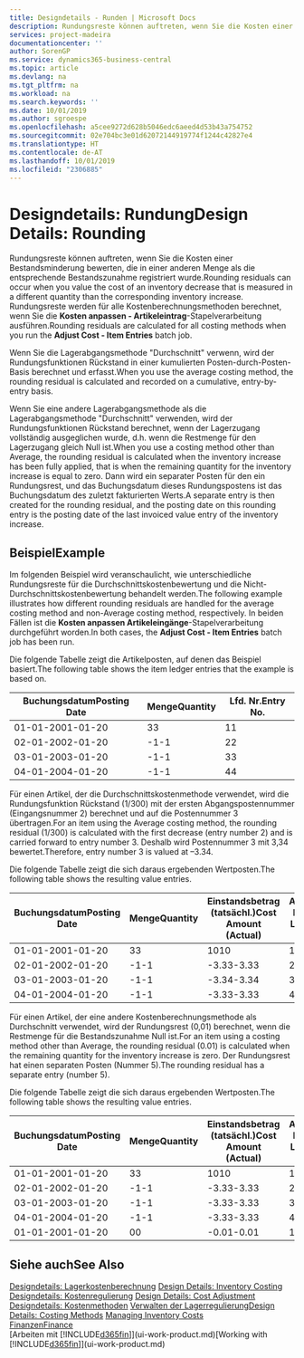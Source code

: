 ```yaml
---
title: Designdetails - Runden | Microsoft Docs
description: Rundungsreste können auftreten, wenn Sie die Kosten einer Bestandsminderung bewerten, die in einer anderen Menge als die entsprechende Bestandszunahme registriert wurde. Rundungsreste werden für alle Kostenberechnungsmethoden berechnet, wenn Sie die **Kosten anpassen - Artikeleintrag**-Stapelverarbeitung ausführen.
services: project-madeira
documentationcenter: ''
author: SorenGP
ms.service: dynamics365-business-central
ms.topic: article
ms.devlang: na
ms.tgt_pltfrm: na
ms.workload: na
ms.search.keywords: ''
ms.date: 10/01/2019
ms.author: sgroespe
ms.openlocfilehash: a5cee9272d628b5046edc6aeed4d53b43a754752
ms.sourcegitcommit: 02e704bc3e01d62072144919774f1244c42827e4
ms.translationtype: HT
ms.contentlocale: de-AT
ms.lasthandoff: 10/01/2019
ms.locfileid: "2306885"
---
```

# <a name="design-details-rounding"></a><span data-ttu-id="84b94-104">Designdetails: Rundung</span><span class="sxs-lookup"><span data-stu-id="84b94-104">Design Details: Rounding</span></span>
<span data-ttu-id="84b94-105">Rundungsreste können auftreten, wenn Sie die Kosten einer Bestandsminderung bewerten, die in einer anderen Menge als die entsprechende Bestandszunahme registriert wurde.</span><span class="sxs-lookup"><span data-stu-id="84b94-105">Rounding residuals can occur when you value the cost of an inventory decrease that is measured in a different quantity than the corresponding inventory increase.</span></span> <span data-ttu-id="84b94-106">Rundungsreste werden für alle Kostenberechnungsmethoden berechnet, wenn Sie die **Kosten anpassen - Artikeleintrag**-Stapelverarbeitung ausführen.</span><span class="sxs-lookup"><span data-stu-id="84b94-106">Rounding residuals are calculated for all costing methods when you run the **Adjust Cost - Item Entries** batch job.</span></span>  

 <span data-ttu-id="84b94-107">Wenn Sie die Lagerabgangsmethode "Durchschnitt" verwenn, wird der Rundungsfunktionen Rückstand in einer kumulierten Posten-durch-Posten-Basis berechnet und erfasst.</span><span class="sxs-lookup"><span data-stu-id="84b94-107">When you use the average costing method, the rounding residual is calculated and recorded on a cumulative, entry-by-entry basis.</span></span>  

 <span data-ttu-id="84b94-108">Wenn Sie eine andere Lagerabgangsmethode als die Lagerabgangsmethode "Durchschnitt" verwenden, wird der Rundungsfunktionen Rückstand berechnet, wenn der Lagerzugang vollständig ausgeglichen wurde, d.h. wenn die Restmenge für den Lagerzugang gleich Null ist.</span><span class="sxs-lookup"><span data-stu-id="84b94-108">When you use a costing method other than Average, the rounding residual is calculated when the inventory increase has been fully applied, that is when the remaining quantity for the inventory increase is equal to zero.</span></span> <span data-ttu-id="84b94-109">Dann wird ein separater Posten für den ein Rundungsrest, und das Buchungsdatum dieses Rundungspostens ist das Buchungsdatum des zuletzt fakturierten Werts.</span><span class="sxs-lookup"><span data-stu-id="84b94-109">A separate entry is then created for the rounding residual, and the posting date on this rounding entry is the posting date of the last invoiced value entry of the inventory increase.</span></span>  

## <a name="example"></a><span data-ttu-id="84b94-110">Beispiel</span><span class="sxs-lookup"><span data-stu-id="84b94-110">Example</span></span>  
 <span data-ttu-id="84b94-111">Im folgenden Beispiel wird veranschaulicht, wie unterschiedliche Rundungsreste für die Durchschnittskostenbewertung und die Nicht-Durchschnittskostenbewertung behandelt werden.</span><span class="sxs-lookup"><span data-stu-id="84b94-111">The following example illustrates how different rounding residuals are handled for the average costing method and non-Average costing method, respectively.</span></span> <span data-ttu-id="84b94-112">In beiden Fällen ist die **Kosten anpassen Artikeleingänge**-Stapelverarbeitung durchgeführt worden.</span><span class="sxs-lookup"><span data-stu-id="84b94-112">In both cases, the **Adjust Cost - Item Entries** batch job has been run.</span></span>  

 <span data-ttu-id="84b94-113">Die folgende Tabelle zeigt die Artikelposten, auf denen das Beispiel basiert.</span><span class="sxs-lookup"><span data-stu-id="84b94-113">The following table shows the item ledger entries that the example is based on.</span></span>  

|<span data-ttu-id="84b94-114">Buchungsdatum</span><span class="sxs-lookup"><span data-stu-id="84b94-114">Posting Date</span></span>|<span data-ttu-id="84b94-115">Menge</span><span class="sxs-lookup"><span data-stu-id="84b94-115">Quantity</span></span>|<span data-ttu-id="84b94-116">Lfd. Nr.</span><span class="sxs-lookup"><span data-stu-id="84b94-116">Entry No.</span></span>|  
|------------------|--------------|---------------|  
|<span data-ttu-id="84b94-117">01-01-20</span><span class="sxs-lookup"><span data-stu-id="84b94-117">01-01-20</span></span>|<span data-ttu-id="84b94-118">3</span><span class="sxs-lookup"><span data-stu-id="84b94-118">3</span></span>|<span data-ttu-id="84b94-119">1</span><span class="sxs-lookup"><span data-stu-id="84b94-119">1</span></span>|  
|<span data-ttu-id="84b94-120">02-01-20</span><span class="sxs-lookup"><span data-stu-id="84b94-120">02-01-20</span></span>|<span data-ttu-id="84b94-121">-1</span><span class="sxs-lookup"><span data-stu-id="84b94-121">-1</span></span>|<span data-ttu-id="84b94-122">2</span><span class="sxs-lookup"><span data-stu-id="84b94-122">2</span></span>|  
|<span data-ttu-id="84b94-123">03-01-20</span><span class="sxs-lookup"><span data-stu-id="84b94-123">03-01-20</span></span>|<span data-ttu-id="84b94-124">-1</span><span class="sxs-lookup"><span data-stu-id="84b94-124">-1</span></span>|<span data-ttu-id="84b94-125">3</span><span class="sxs-lookup"><span data-stu-id="84b94-125">3</span></span>|  
|<span data-ttu-id="84b94-126">04-01-20</span><span class="sxs-lookup"><span data-stu-id="84b94-126">04-01-20</span></span>|<span data-ttu-id="84b94-127">-1</span><span class="sxs-lookup"><span data-stu-id="84b94-127">-1</span></span>|<span data-ttu-id="84b94-128">4</span><span class="sxs-lookup"><span data-stu-id="84b94-128">4</span></span>|  

 <span data-ttu-id="84b94-129">Für einen Artikel, der die Durchschnittskostenmethode verwendet, wird die Rundungsfunktion Rückstand (1/300) mit der ersten Abgangspostennummer (Eingangsnummer 2) berechnet und auf die Postennummer 3 übertragen.</span><span class="sxs-lookup"><span data-stu-id="84b94-129">For an item using the Average costing method, the rounding residual (1/300) is calculated with the first decrease (entry number 2) and is carried forward to entry number 3.</span></span> <span data-ttu-id="84b94-130">Deshalb wird Postennummer 3 mit  3,34 bewertet.</span><span class="sxs-lookup"><span data-stu-id="84b94-130">Therefore, entry number 3 is valued at –3.34.</span></span>  

 <span data-ttu-id="84b94-131">Die folgende Tabelle zeigt die sich daraus ergebenden Wertposten.</span><span class="sxs-lookup"><span data-stu-id="84b94-131">The following table shows the resulting value entries.</span></span>  

|<span data-ttu-id="84b94-132">Buchungsdatum</span><span class="sxs-lookup"><span data-stu-id="84b94-132">Posting Date</span></span>|<span data-ttu-id="84b94-133">Menge</span><span class="sxs-lookup"><span data-stu-id="84b94-133">Quantity</span></span>|<span data-ttu-id="84b94-134">Einstandsbetrag (tatsächl.)</span><span class="sxs-lookup"><span data-stu-id="84b94-134">Cost Amount (Actual)</span></span>|<span data-ttu-id="84b94-135">Artikelposten Lfd. Nr.</span><span class="sxs-lookup"><span data-stu-id="84b94-135">Item Ledger Entry No.</span></span>|<span data-ttu-id="84b94-136">Lfd. Nr.</span><span class="sxs-lookup"><span data-stu-id="84b94-136">Entry No.</span></span>|  
|------------------|--------------|----------------------------|---------------------------|---------------|  
|<span data-ttu-id="84b94-137">01-01-20</span><span class="sxs-lookup"><span data-stu-id="84b94-137">01-01-20</span></span>|<span data-ttu-id="84b94-138">3</span><span class="sxs-lookup"><span data-stu-id="84b94-138">3</span></span>|<span data-ttu-id="84b94-139">10</span><span class="sxs-lookup"><span data-stu-id="84b94-139">10</span></span>|<span data-ttu-id="84b94-140">1</span><span class="sxs-lookup"><span data-stu-id="84b94-140">1</span></span>|<span data-ttu-id="84b94-141">1</span><span class="sxs-lookup"><span data-stu-id="84b94-141">1</span></span>|  
|<span data-ttu-id="84b94-142">02-01-20</span><span class="sxs-lookup"><span data-stu-id="84b94-142">02-01-20</span></span>|<span data-ttu-id="84b94-143">-1</span><span class="sxs-lookup"><span data-stu-id="84b94-143">-1</span></span>|<span data-ttu-id="84b94-144">-3.33</span><span class="sxs-lookup"><span data-stu-id="84b94-144">-3.33</span></span>|<span data-ttu-id="84b94-145">2</span><span class="sxs-lookup"><span data-stu-id="84b94-145">2</span></span>|<span data-ttu-id="84b94-146">2</span><span class="sxs-lookup"><span data-stu-id="84b94-146">2</span></span>|  
|<span data-ttu-id="84b94-147">03-01-20</span><span class="sxs-lookup"><span data-stu-id="84b94-147">03-01-20</span></span>|<span data-ttu-id="84b94-148">-1</span><span class="sxs-lookup"><span data-stu-id="84b94-148">-1</span></span>|<span data-ttu-id="84b94-149">-3.34</span><span class="sxs-lookup"><span data-stu-id="84b94-149">-3.34</span></span>|<span data-ttu-id="84b94-150">3</span><span class="sxs-lookup"><span data-stu-id="84b94-150">3</span></span>|<span data-ttu-id="84b94-151">3</span><span class="sxs-lookup"><span data-stu-id="84b94-151">3</span></span>|  
|<span data-ttu-id="84b94-152">04-01-20</span><span class="sxs-lookup"><span data-stu-id="84b94-152">04-01-20</span></span>|<span data-ttu-id="84b94-153">-1</span><span class="sxs-lookup"><span data-stu-id="84b94-153">-1</span></span>|<span data-ttu-id="84b94-154">-3.33</span><span class="sxs-lookup"><span data-stu-id="84b94-154">-3.33</span></span>|<span data-ttu-id="84b94-155">4</span><span class="sxs-lookup"><span data-stu-id="84b94-155">4</span></span>|<span data-ttu-id="84b94-156">4</span><span class="sxs-lookup"><span data-stu-id="84b94-156">4</span></span>|  

 <span data-ttu-id="84b94-157">Für einen Artikel, der eine andere Kostenberechnungsmethode als Durchschnitt verwendet, wird der Rundungsrest (0,01) berechnet, wenn die Restmenge für die Bestandszunahme Null ist.</span><span class="sxs-lookup"><span data-stu-id="84b94-157">For an item using a costing method other than Average, the rounding residual (0.01) is calculated when the remaining quantity for the inventory increase is zero.</span></span> <span data-ttu-id="84b94-158">Der Rundungsrest hat einen separaten Posten (Nummer 5).</span><span class="sxs-lookup"><span data-stu-id="84b94-158">The rounding residual has a separate entry (number 5).</span></span>  

 <span data-ttu-id="84b94-159">Die folgende Tabelle zeigt die sich daraus ergebenden Wertposten.</span><span class="sxs-lookup"><span data-stu-id="84b94-159">The following table shows the resulting value entries.</span></span>  

|<span data-ttu-id="84b94-160">Buchungsdatum</span><span class="sxs-lookup"><span data-stu-id="84b94-160">Posting Date</span></span>|<span data-ttu-id="84b94-161">Menge</span><span class="sxs-lookup"><span data-stu-id="84b94-161">Quantity</span></span>|<span data-ttu-id="84b94-162">Einstandsbetrag (tatsächl.)</span><span class="sxs-lookup"><span data-stu-id="84b94-162">Cost Amount (Actual)</span></span>|<span data-ttu-id="84b94-163">Artikelposten Lfd. Nr.</span><span class="sxs-lookup"><span data-stu-id="84b94-163">Item Ledger Entry No.</span></span>|<span data-ttu-id="84b94-164">Lfd. Nr.</span><span class="sxs-lookup"><span data-stu-id="84b94-164">Entry No.</span></span>|  
|------------------|--------------|----------------------------|---------------------------|---------------|  
|<span data-ttu-id="84b94-165">01-01-20</span><span class="sxs-lookup"><span data-stu-id="84b94-165">01-01-20</span></span>|<span data-ttu-id="84b94-166">3</span><span class="sxs-lookup"><span data-stu-id="84b94-166">3</span></span>|<span data-ttu-id="84b94-167">10</span><span class="sxs-lookup"><span data-stu-id="84b94-167">10</span></span>|<span data-ttu-id="84b94-168">1</span><span class="sxs-lookup"><span data-stu-id="84b94-168">1</span></span>|<span data-ttu-id="84b94-169">1</span><span class="sxs-lookup"><span data-stu-id="84b94-169">1</span></span>|  
|<span data-ttu-id="84b94-170">02-01-20</span><span class="sxs-lookup"><span data-stu-id="84b94-170">02-01-20</span></span>|<span data-ttu-id="84b94-171">-1</span><span class="sxs-lookup"><span data-stu-id="84b94-171">-1</span></span>|<span data-ttu-id="84b94-172">-3.33</span><span class="sxs-lookup"><span data-stu-id="84b94-172">-3.33</span></span>|<span data-ttu-id="84b94-173">2</span><span class="sxs-lookup"><span data-stu-id="84b94-173">2</span></span>|<span data-ttu-id="84b94-174">2</span><span class="sxs-lookup"><span data-stu-id="84b94-174">2</span></span>|  
|<span data-ttu-id="84b94-175">03-01-20</span><span class="sxs-lookup"><span data-stu-id="84b94-175">03-01-20</span></span>|<span data-ttu-id="84b94-176">-1</span><span class="sxs-lookup"><span data-stu-id="84b94-176">-1</span></span>|<span data-ttu-id="84b94-177">-3.33</span><span class="sxs-lookup"><span data-stu-id="84b94-177">-3.33</span></span>|<span data-ttu-id="84b94-178">3</span><span class="sxs-lookup"><span data-stu-id="84b94-178">3</span></span>|<span data-ttu-id="84b94-179">3</span><span class="sxs-lookup"><span data-stu-id="84b94-179">3</span></span>|  
|<span data-ttu-id="84b94-180">04-01-20</span><span class="sxs-lookup"><span data-stu-id="84b94-180">04-01-20</span></span>|<span data-ttu-id="84b94-181">-1</span><span class="sxs-lookup"><span data-stu-id="84b94-181">-1</span></span>|<span data-ttu-id="84b94-182">-3.33</span><span class="sxs-lookup"><span data-stu-id="84b94-182">-3.33</span></span>|<span data-ttu-id="84b94-183">4</span><span class="sxs-lookup"><span data-stu-id="84b94-183">4</span></span>|<span data-ttu-id="84b94-184">4</span><span class="sxs-lookup"><span data-stu-id="84b94-184">4</span></span>|  
|<span data-ttu-id="84b94-185">01-01-20</span><span class="sxs-lookup"><span data-stu-id="84b94-185">01-01-20</span></span>|<span data-ttu-id="84b94-186">0</span><span class="sxs-lookup"><span data-stu-id="84b94-186">0</span></span>|<span data-ttu-id="84b94-187">-0.01</span><span class="sxs-lookup"><span data-stu-id="84b94-187">-0.01</span></span>|<span data-ttu-id="84b94-188">1</span><span class="sxs-lookup"><span data-stu-id="84b94-188">1</span></span>|<span data-ttu-id="84b94-189">5</span><span class="sxs-lookup"><span data-stu-id="84b94-189">5</span></span>|  

## <a name="see-also"></a><span data-ttu-id="84b94-190">Siehe auch</span><span class="sxs-lookup"><span data-stu-id="84b94-190">See Also</span></span>  
 <span data-ttu-id="84b94-191">[Designdetails: Lagerkostenberechnung](design-details-inventory-costing.md) </span><span class="sxs-lookup"><span data-stu-id="84b94-191">[Design Details: Inventory Costing](design-details-inventory-costing.md) </span></span>  
 <span data-ttu-id="84b94-192">[Designdetails: Kostenregulierung](design-details-cost-adjustment.md) </span><span class="sxs-lookup"><span data-stu-id="84b94-192">[Design Details: Cost Adjustment](design-details-cost-adjustment.md) </span></span>  
 <span data-ttu-id="84b94-193">[Designdetails: Kostenmethoden](design-details-costing-methods.md) [Verwalten der Lagerregulierung](finance-manage-inventory-costs.md)</span><span class="sxs-lookup"><span data-stu-id="84b94-193">[Design Details: Costing Methods](design-details-costing-methods.md) [Managing Inventory Costs](finance-manage-inventory-costs.md)</span></span>  
 [<span data-ttu-id="84b94-194">Finanzen</span><span class="sxs-lookup"><span data-stu-id="84b94-194">Finance</span></span>](finance.md)  
 <span data-ttu-id="84b94-195">[Arbeiten mit [!INCLUDE[d365fin](includes/d365fin_md.md)]](ui-work-product.md)</span><span class="sxs-lookup"><span data-stu-id="84b94-195">[Working with [!INCLUDE[d365fin](includes/d365fin_md.md)]](ui-work-product.md)</span></span>
